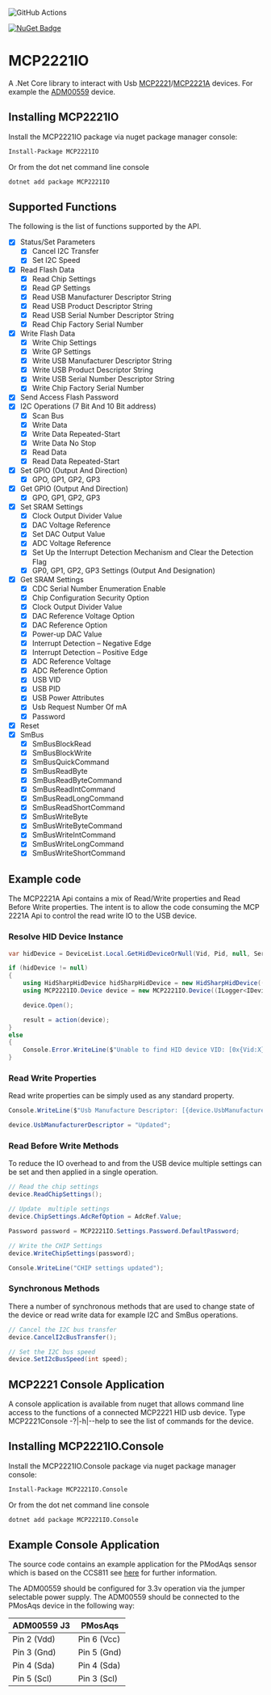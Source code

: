 ![GitHub Actions](https://github.com/DerekGn/MCP2221IO/actions/workflows/build.yml/badge.svg)

[![NuGet Badge](https://buildstats.info/nuget/MCP2221IO)](https://www.nuget.org/packages/MCP2221IO/)

# MCP2221IO

A .Net Core library to interact with Usb [MCP2221](https://www.microchip.com/wwwproducts/en/MCP2221)/[MCP2221A](https://www.microchip.com/wwwproducts/en/MCP2221A) devices. For example the [ADM00559](https://www.microchip.com/en-us/development-tool/ADM00559) device.

## Installing MCP2221IO

Install the MCP2221IO package via nuget package manager console:

```ps
Install-Package MCP2221IO
```

Or from the dot net command line console

```cmd
dotnet add package MCP2221IO
```

## Supported Functions

The following is the list of functions supported by the API.

- [x] Status/Set Parameters
  - [x] Cancel I2C Transfer
  - [x] Set I2C Speed
- [x] Read Flash Data
  - [x] Read Chip Settings
  - [x] Read GP Settings
  - [x] Read USB Manufacturer Descriptor String
  - [x] Read USB Product Descriptor String
  - [x] Read USB Serial Number Descriptor String
  - [x] Read Chip Factory Serial Number
- [x] Write Flash Data
  - [x] Write Chip Settings
  - [x] Write GP Settings
  - [x] Write USB Manufacturer Descriptor String
  - [x] Write USB Product Descriptor String
  - [x] Write USB Serial Number Descriptor String
  - [x] Write Chip Factory Serial Number
- [x] Send Access Flash Password
- [x] I2C Operations (7 Bit And 10 Bit address)
  - [x] Scan Bus
  - [x] Write Data
  - [x] Write Data Repeated-Start
  - [x] Write Data No Stop
  - [x] Read Data
  - [x] Read Data Repeated-Start
- [x] Set GPIO (Output And Direction)
  - [x] GPO, GP1, GP2, GP3
- [x] Get GPIO (Output And Direction)
  - [x] GPO, GP1, GP2, GP3
- [x] Set SRAM Settings
  - [x] Clock Output Divider Value
  - [x] DAC Voltage Reference
  - [x] Set DAC Output Value
  - [x] ADC Voltage Reference
  - [x] Set Up the Interrupt Detection Mechanism and Clear the Detection Flag
  - [x] GP0, GP1, GP2, GP3 Settings (Output And Designation)
- [x] Get SRAM Settings
  - [x] CDC Serial Number Enumeration Enable
  - [x] Chip Configuration Security Option
  - [x] Clock Output Divider Value
  - [x] DAC Reference Voltage Option
  - [x] DAC Reference Option
  - [x] Power-up DAC Value
  - [x] Interrupt Detection – Negative Edge
  - [x] Interrupt Detection – Positive Edge
  - [x] ADC Reference Voltage
  - [x] ADC Reference Option
  - [x] USB VID
  - [x] USB PID
  - [x] USB Power Attributes
  - [x] Usb Request Number Of mA
  - [x] Password
- [x] Reset
- [x] SmBus
  - [x] SmBusBlockRead
  - [x] SmBusBlockWrite
  - [x] SmBusQuickCommand
  - [x] SmBusReadByte
  - [x] SmBusReadByteCommand
  - [x] SmBusReadIntCommand
  - [x] SmBusReadLongCommand
  - [x] SmBusReadShortCommand
  - [x] SmBusWriteByte
  - [x] SmBusWriteByteCommand
  - [x] SmBusWriteIntCommand
  - [x] SmBusWriteLongCommand
  - [x] SmBusWriteShortCommand

## Example code

The MCP2221A Api contains a mix of Read/Write properties and Read Before Write properties. The intent is to allow the code consuming the MCP 2221A Api to control the read write IO to the USB device.

### Resolve HID Device Instance

```csharp
var hidDevice = DeviceList.Local.GetHidDeviceOrNull(Vid, Pid, null, Serial);

if (hidDevice != null)
{
    using HidSharpHidDevice hidSharpHidDevice = new HidSharpHidDevice((ILogger<IHidDevice>)_serviceProvider.GetService(typeof(ILogger<IHidDevice>)), hidDevice);
    using MCP2221IO.Device device = new MCP2221IO.Device((ILogger<IDevice>)_serviceProvider.GetService(typeof(ILogger<IDevice>)), hidSharpHidDevice);

    device.Open();

    result = action(device);
}
else
{
    Console.Error.WriteLine($"Unable to find HID device VID: [0x{Vid:X}] PID: [0x{Vid:X}] SerialNumber: [{Serial}]");
}
```

### Read Write Properties

Read write properties can be simply used as any standard property.

```csharp
Console.WriteLine($"Usb Manufacture Descriptor: [{device.UsbManufacturerDescriptor}]");

device.UsbManufacturerDescriptor = "Updated";
```

### Read Before Write Methods

To reduce the IO overhead to and from the USB device multiple settings can be set and then applied in a single operation.

```csharp
// Read the chip settings
device.ReadChipSettings();

// Update  multiple settings
device.ChipSettings.AdcRefOption = AdcRef.Value;

Password password = MCP2221IO.Settings.Password.DefaultPassword;

// Write the CHIP Settings
device.WriteChipSettings(password);

Console.WriteLine("CHIP settings updated");
```

### Synchronous Methods

There a number of synchronous methods that are used to change state of the device or read write data for example I2C and SmBus operations.

```csharp
// Cancel the I2C bus transfer
device.CancelI2cBusTransfer();

// Set the I2C bus speed
device.SetI2cBusSpeed(int speed);
```

## MCP2221 Console Application

A console application is available from nuget that allows command line access to the functions of a connected MCP2221 HID usb device. Type MCP2221Console -?|-h|--help to see the list of commands for the device.

## Installing MCP2221IO.Console

Install the MCP2221IO.Console package via nuget package manager console:

```ps
Install-Package MCP2221IO.Console
```

Or from the dot net command line console

```cmd
dotnet add package MCP2221IO.Console
```

## Example Console Application

The source code contains an example application for the PModAqs sensor which is based on the CCS811 see [here](https://digilent.com/reference/pmod/pmodaqs/start) for further information.

The ADM00559 should be configured for 3.3v operation via the jumper selectable power supply. The ADM00559 should be connected to the PMosAqs device in the following way:

ADM00559 J3 | PMosAqs
---------|----------
 Pin 2 (Vdd) | Pin 6 (Vcc)
 Pin 3 (Gnd) | Pin 5 (Gnd)
 Pin 4 (Sda) | Pin 4 (Sda)
 Pin 5 (Scl) | Pin 3 (Scl)
